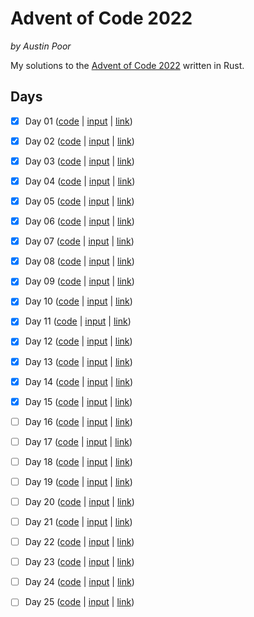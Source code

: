 # Advent of Code 2022

_by Austin Poor_

My solutions to the [Advent of Code 2022](https://adventofcode.com/) written in Rust.

## Days

- [x] Day 01 ([code](./src/bin/day01.rs) | [input](./inputs/day-01.txt) | [link](https://adventofcode.com/2022/1))
- [x] Day 02 ([code](./src/bin/day02.rs) | [input](./inputs/day-02.txt) | [link](https://adventofcode.com/2022/2))
- [x] Day 03 ([code](./src/bin/day03.rs) | [input](./inputs/day-03.txt) | [link](https://adventofcode.com/2022/3))
- [x] Day 04 ([code](./src/bin/day04.rs) | [input](./inputs/day-04.txt) | [link](https://adventofcode.com/2022/4))
- [x] Day 05 ([code](./src/bin/day05.rs) | [input](./inputs/day-05.txt) | [link](https://adventofcode.com/2022/5))
- [x] Day 06 ([code](./src/bin/day06.rs) | [input](./inputs/day-06.txt) | [link](https://adventofcode.com/2022/6))
- [x] Day 07 ([code](./src/bin/day07.rs) | [input](./inputs/day-07.txt) | [link](https://adventofcode.com/2022/7))
- [x] Day 08 ([code](./src/bin/day08.rs) | [input](./inputs/day-08.txt) | [link](https://adventofcode.com/2022/8))
- [x] Day 09 ([code](./src/bin/day09.rs) | [input](./inputs/day-09.txt) | [link](https://adventofcode.com/2022/9))
- [x] Day 10 ([code](./src/bin/day10.rs) | [input](./inputs/day-10.txt) | [link](https://adventofcode.com/2022/10))
- [x] Day 11 ([code](./src/bin/day11.rs) | [input](./inputs/day-11.txt) | [link](https://adventofcode.com/2022/11))
- [x] Day 12 ([code](./src/bin/day12.rs) | [input](./inputs/day-12.txt) | [link](https://adventofcode.com/2022/12))
- [x] Day 13 ([code](./src/bin/day13.rs) | [input](./inputs/day-13.txt) | [link](https://adventofcode.com/2022/13))
- [x] Day 14 ([code](./src/bin/day14.rs) | [input](./inputs/day-14.txt) | [link](https://adventofcode.com/2022/14))
- [x] Day 15 ([code](./src/bin/day15.rs) | [input](./inputs/day-15.txt) | [link](https://adventofcode.com/2022/15))
- [ ] Day 16 ([code](./src/bin/day16.rs) | [input](./inputs/day-16.txt) | [link](https://adventofcode.com/2022/16))
- [ ] Day 17 ([code](./src/bin/day17.rs) | [input](./inputs/day-17.txt) | [link](https://adventofcode.com/2022/17))
- [ ] Day 18 ([code](./src/bin/day18.rs) | [input](./inputs/day-18.txt) | [link](https://adventofcode.com/2022/18))
- [ ] Day 19 ([code](./src/bin/day19.rs) | [input](./inputs/day-19.txt) | [link](https://adventofcode.com/2022/19))
- [ ] Day 20 ([code](./src/bin/day20.rs) | [input](./inputs/day-20.txt) | [link](https://adventofcode.com/2022/20))
- [ ] Day 21 ([code](./src/bin/day21.rs) | [input](./inputs/day-21.txt) | [link](https://adventofcode.com/2022/21))
- [ ] Day 22 ([code](./src/bin/day22.rs) | [input](./inputs/day-22.txt) | [link](https://adventofcode.com/2022/22))
- [ ] Day 23 ([code](./src/bin/day23.rs) | [input](./inputs/day-23.txt) | [link](https://adventofcode.com/2022/23))
- [ ] Day 24 ([code](./src/bin/day24.rs) | [input](./inputs/day-24.txt) | [link](https://adventofcode.com/2022/24))
- [ ] Day 25 ([code](./src/bin/day25.rs) | [input](./inputs/day-25.txt) | [link](https://adventofcode.com/2022/25))



